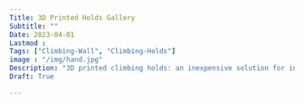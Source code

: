 ```yaml
---
Title: 3D Printed Holds Gallery
Subtitle: ""
Date: 2023-04-01
Lastmod : 
Tags: ["Climbing-Wall", "Climbing-Holds"]
image : "/img/hand.jpg"
Description: "3D printed climbing holds: an inexpensive solution for interesting climbing holds."
Draft: True

---
```

